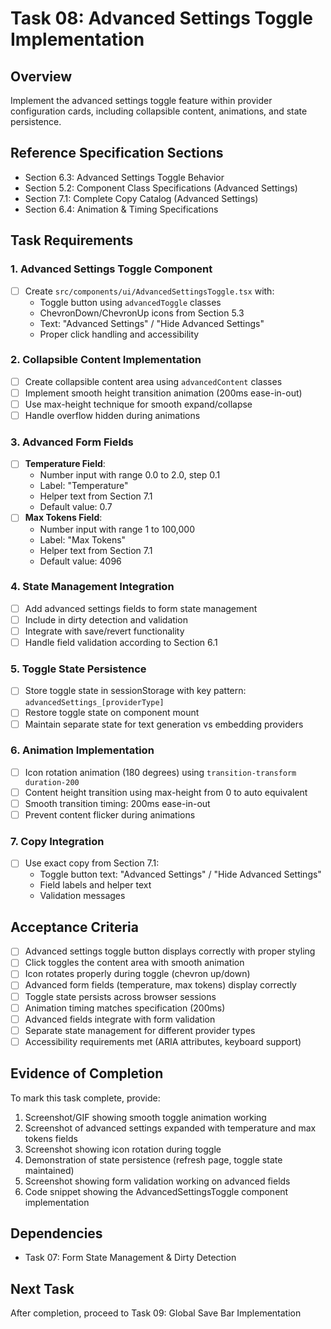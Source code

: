 # Task 08: Advanced Settings Toggle Implementation

## Overview
Implement the advanced settings toggle feature within provider configuration cards, including collapsible content, animations, and state persistence.

## Reference Specification Sections
- Section 6.3: Advanced Settings Toggle Behavior
- Section 5.2: Component Class Specifications (Advanced Settings)
- Section 7.1: Complete Copy Catalog (Advanced Settings)
- Section 6.4: Animation & Timing Specifications

## Task Requirements

### 1. Advanced Settings Toggle Component
- [ ] Create `src/components/ui/AdvancedSettingsToggle.tsx` with:
  - Toggle button using `advancedToggle` classes
  - ChevronDown/ChevronUp icons from Section 5.3
  - Text: "Advanced Settings" / "Hide Advanced Settings"
  - Proper click handling and accessibility

### 2. Collapsible Content Implementation
- [ ] Create collapsible content area using `advancedContent` classes
- [ ] Implement smooth height transition animation (200ms ease-in-out)
- [ ] Use max-height technique for smooth expand/collapse
- [ ] Handle overflow hidden during animations

### 3. Advanced Form Fields
- [ ] **Temperature Field**:
  - Number input with range 0.0 to 2.0, step 0.1
  - Label: "Temperature"
  - Helper text from Section 7.1
  - Default value: 0.7
- [ ] **Max Tokens Field**:
  - Number input with range 1 to 100,000
  - Label: "Max Tokens" 
  - Helper text from Section 7.1
  - Default value: 4096

### 4. State Management Integration
- [ ] Add advanced settings fields to form state management
- [ ] Include in dirty detection and validation
- [ ] Integrate with save/revert functionality
- [ ] Handle field validation according to Section 6.1

### 5. Toggle State Persistence
- [ ] Store toggle state in sessionStorage with key pattern: `advancedSettings_[providerType]`
- [ ] Restore toggle state on component mount
- [ ] Maintain separate state for text generation vs embedding providers

### 6. Animation Implementation
- [ ] Icon rotation animation (180 degrees) using `transition-transform duration-200`
- [ ] Content height transition using max-height from 0 to auto equivalent
- [ ] Smooth transition timing: 200ms ease-in-out
- [ ] Prevent content flicker during animations

### 7. Copy Integration
- [ ] Use exact copy from Section 7.1:
  - Toggle button text: "Advanced Settings" / "Hide Advanced Settings"
  - Field labels and helper text
  - Validation messages

## Acceptance Criteria
- [ ] Advanced settings toggle button displays correctly with proper styling
- [ ] Click toggles the content area with smooth animation
- [ ] Icon rotates properly during toggle (chevron up/down)
- [ ] Advanced form fields (temperature, max tokens) display correctly
- [ ] Toggle state persists across browser sessions
- [ ] Animation timing matches specification (200ms)
- [ ] Advanced fields integrate with form validation
- [ ] Separate state management for different provider types
- [ ] Accessibility requirements met (ARIA attributes, keyboard support)

## Evidence of Completion
To mark this task complete, provide:
1. Screenshot/GIF showing smooth toggle animation working
2. Screenshot of advanced settings expanded with temperature and max tokens fields
3. Screenshot showing icon rotation during toggle
4. Demonstration of state persistence (refresh page, toggle state maintained)
5. Screenshot showing form validation working on advanced fields
6. Code snippet showing the AdvancedSettingsToggle component implementation

## Dependencies
- Task 07: Form State Management & Dirty Detection

## Next Task
After completion, proceed to Task 09: Global Save Bar Implementation
